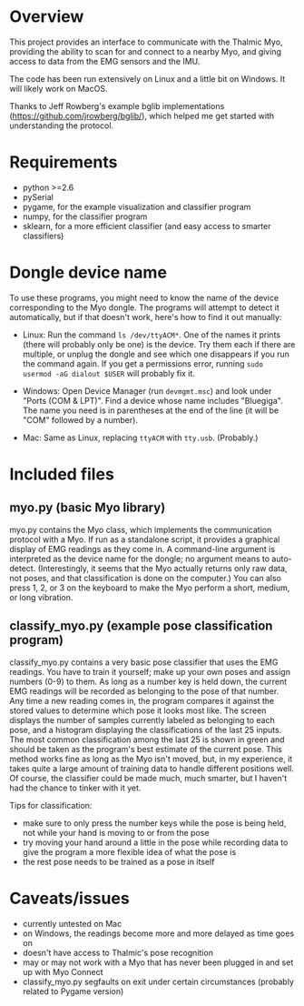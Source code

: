 # Overview

This project provides an interface to communicate with the Thalmic Myo,
providing the ability to scan for and connect to a nearby Myo, and giving access
to data from the EMG sensors and the IMU.

The code has been run extensively on Linux and a little bit on Windows. It will
likely work on MacOS.

Thanks to Jeff Rowberg's example bglib implementations
(https://github.com/jrowberg/bglib/), which helped me get started with
understanding the protocol.


# Requirements

- python >=2.6
- pySerial
- pygame, for the example visualization and classifier program
- numpy, for the classifier program
- sklearn, for a more efficient classifier (and easy access to smarter classifiers)


# Dongle device name

To use these programs, you might need to know the name of the device
corresponding to the Myo dongle. The programs will attempt to detect it
automatically, but if that doesn't work, here's how to find it out manually:

- Linux: Run the command `ls /dev/ttyACM*`. One of the names it prints (there
  will probably only be one) is the device. Try them each if there are multiple,
  or unplug the dongle and see which one disappears if you run the command
  again. If you get a permissions error, running `sudo usermod -aG dialout
  $USER` will probably fix it.

- Windows: Open Device Manager (run `devmgmt.msc`) and look under "Ports (COM &
  LPT)". Find a device whose name includes "Bluegiga". The name you need is in
  parentheses at the end of the line (it will be "COM" followed by a number).

- Mac: Same as Linux, replacing `ttyACM` with `tty.usb`. (Probably.)


# Included files
## myo.py (basic Myo library)

myo.py contains the Myo class, which implements the communication protocol with
a Myo. If run as a standalone script, it provides a graphical display of EMG
readings as they come in. A command-line argument is interpreted as the device
name for the dongle; no argument means to auto-detect. (Interestingly, it seems
that the Myo actually returns only raw data, not poses, and that classification
is done on the computer.) You can also press 1, 2, or 3 on the keyboard to make
the Myo perform a short, medium, or long vibration.


## classify_myo.py (example pose classification program)

classify_myo.py contains a very basic pose classifier that uses the EMG
readings. You have to train it yourself; make up your own poses and assign
numbers (0-9) to them. As long as a number key is held down, the current EMG
readings will be recorded as belonging to the pose of that number. Any time a
new reading comes in, the program compares it against the stored values to
determine which pose it looks most like. The screen displays the number of
samples currently labeled as belonging to each pose, and a histogram displaying
the classifications of the last 25 inputs. The most common classification among
the last 25 is shown in green and should be taken as the program's best estimate
of the current pose. This method works fine as long as the Myo isn't moved, but,
in my experience, it takes quite a large amount of training data to handle
different positions well. Of course, the classifier could be made much, much
smarter, but I haven't had the chance to tinker with it yet.

Tips for classification:

- make sure to only press the number keys while the pose is being held, not
  while your hand is moving to or from the pose
- try moving your hand around a little in the pose while recording data to give
  the program a more flexible idea of what the pose is
- the rest pose needs to be trained as a pose in itself

# Caveats/issues

- currently untested on Mac
- on Windows, the readings become more and more delayed as time goes on
- doesn't have access to Thalmic's pose recognition
- may or may not work with a Myo that has never been plugged in and set up with
  Myo Connect
- classify_myo.py segfaults on exit under certain circumstances (probably
  related to Pygame version)
